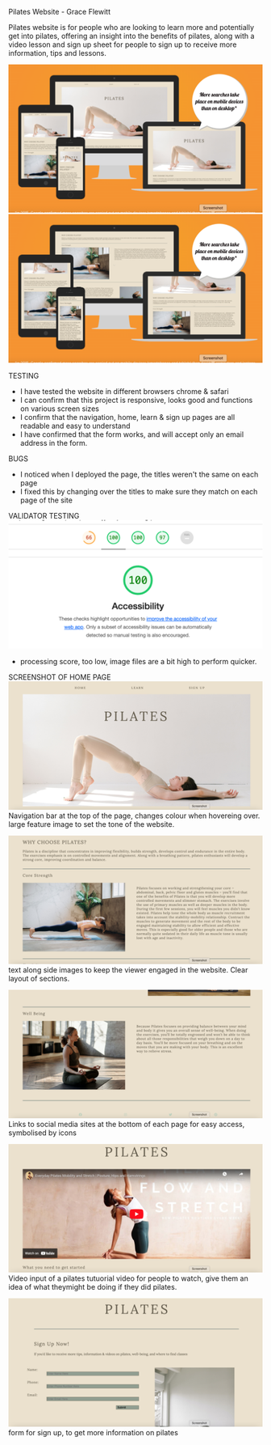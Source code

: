Pilates Website - Grace Flewitt

Pilates website is for people who are looking to learn more and potentially get into pilates, offering an insight into the benefits of pilates, along with a video lesson and sign up sheet for people to sign up to receive more information, tips and lessons.

![Am I responsive of pilates page](assets/Screenshot%202023-04-01%20at%2010.08.36.png)
![Am I responsive of pilates page 2](assets/Screenshot%202023-04-01%20at%2010.09.04.png)

TESTING
- I have tested the website in different browsers chrome & safari
- I can confirm that this project is responsive, looks good and functions on various screen sizes
- I confirm that the navigation, home, learn & sign up pages are all readable and easy to understand
- I have confirmed that the form works, and will accept only an email address in the form.

BUGS
- I noticed when I deployed the page, the titles weren't the same on each page 
- I fixed this by changing over the titles to make sure they match on each page of the site


VALIDATOR TESTING 
![lighthouse test screenshot](assets/Screenshot%202023-04-01%20at%2011.31.53.png)

- processing score, too low, image files are a bit high to perform quicker. 

SCREENSHOT OF HOME PAGE
![SCREENSHOT OF HOME PAGE](assets/Screenshot%202023-04-01%20at%2009.28.20.png)
Navigation bar at the top of the page, changes colour when hovereing over. large feature image to set the tone of the website. 

![screen shot of home info](assets/Screenshot%202023-04-01%20at%2009.28.33.png)
text along side images to keep the viewer engaged in the website. Clear layout of sections. 

![screenshotoffooter](assets/Screenshot%202023-04-01%20at%2009.28.50.png)
Links to social media sites at the bottom of each page for easy access, symbolised by icons

![screenshotofvideo](assets/Screenshot%202023-04-01%20at%2009.29.10.png)
Video input of a pilates tutuorial video for people to watch, give them an idea of what theymight be doing if they did pilates. 

![form](assets/Screenshot%202023-04-01%20at%2009.29.39.png)
form for sign up, to get more information on pilates 